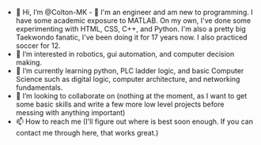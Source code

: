 - 👋 Hi, I’m @Colton-MK
      - 🏃 I'm an engineer and am new to programming. I have some academic exposure to MATLAB. On my own, I've done some experimenting with HTML, CSS, C++, and Python.
                      I'm also a pretty big Taekwondo fanatic, I've been doing it for 17 years now. I also practiced soccer for 12.
- 👀 I’m interested in robotics, gui automation, and computer decision making.
- 🌱 I’m currently learning python, PLC ladder logic, and basic Computer Science such as digital logic, computer architecture, and networking fundamentals.
- 💞️ I’m looking to collaborate on (nothing at the moment, as I want to get some basic skills and write a few more low level projects before messing with anything important)
- 📫 How to reach me (I'll figure out where is best soon enough. If you can contact me through here, that works great.)

<!---
Colton-MK/Colton-MK is a ✨ special ✨ repository because its `README.md` (this file) appears on your GitHub profile.
You can click the Preview link to take a look at your changes.
--->
